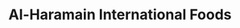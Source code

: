 ---
title: "Al-Haramain International Foods"
url: /hamtramck/al-haramain-international-foods/
shop: supermarket
---